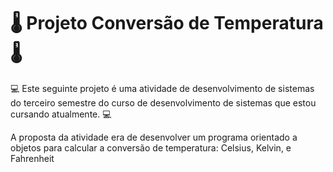 # 🌡 Projeto Conversão de Temperatura 🌡

💻 Este seguinte projeto é uma atividade de desenvolvimento de sistemas do terceiro semestre do curso de desenvolvimento de sistemas que estou cursando atualmente. 💻

A proposta da atividade era de desenvolver um programa orientado a objetos para calcular a conversão de temperatura: Celsius, Kelvin, e Fahrenheit


